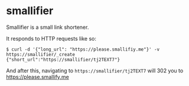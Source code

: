 # smallifier
Smallifier is a small link shortener.

It responds to HTTP requests like so:
```
$ curl -d '{"long_url": "https://please.smallifiy.me"}' -v https://smallifier/_create
{"short_url":"https://smallifier/tj2TEXT7"}
```

And after this, navigating to ``https://smallifier/tj2TEXT7`` will 302 you to https://please.smallify.me
